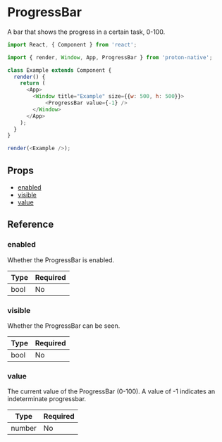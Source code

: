 # ProgressBar

A bar that shows the progress in a certain task, 0-100.

```javascript
import React, { Component } from 'react';

import { render, Window, App, ProgressBar } from 'proton-native';

class Example extends Component {
  render() {
    return (
      <App>
        <Window title="Example" size={{w: 500, h: 500}}>
            <ProgressBar value={-1} />
        </Window>
      </App>
    );
  }
}

render(<Example />);
```

## Props

- [enabled](#enabled)
- [visible](#visible)
- [value](#value)

## Reference

### enabled

Whether the ProgressBar is enabled.

| **Type** | **Required** |
| --- | --- |
| bool | No |

### visible

Whether the ProgressBar can be seen.

| **Type** | **Required** |
| --- | --- |
| bool | No |

### value

The current value of the ProgressBar (0-100). A value of -1 indicates an indeterminate progressbar.

| **Type** | **Required** |
| --- | --- |
| number | No |
